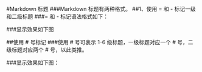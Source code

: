 #Markdown 标题
###Markdown 标题有两种格式。
##1、使用 = 和 - 标记一级和二级标题
###= 和 - 标记语法格式如下：


###显示效果如下图



##使用 # 号标记
###使用 # 号可表示 1-6 级标题，一级标题对应一个 # 号，二级标题对应两个 # 号，以此类推。




###显示效果如下图：





